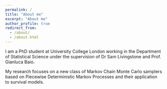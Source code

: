 ```yaml
---
permalink: /
title: "About me"
excerpt: "About me"
author_profile: true
redirect_from: 
  - /about/
  - /about.html
---
```


I am a PhD student at University College London working in the Department of Statistical Science under the supervision of Dr Sam Livingstone and Prof. Gianluca Baio.

My research focuses on a new class of Markov Chain Monte Carlo samplers based on Piecewise Deterministic Markov Processes and their application to survival models. 
